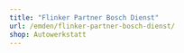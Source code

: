 ```yaml
---
title: "Flinker Partner Bosch Dienst"
url: /emden/flinker-partner-bosch-dienst/
shop: Autowerkstatt
---
```

